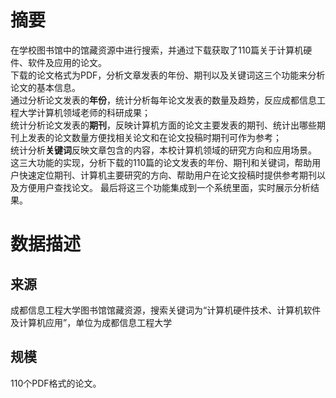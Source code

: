 # 摘要
在学校图书馆中的馆藏资源中进行搜索，并通过下载获取了110篇关于计算机硬件、软件及应用的论文。   
下载的论文格式为PDF，分析文章发表的年份、期刊以及关键词这三个功能来分析论文的基本信息。   
通过分析论文发表的**年份**，统计分析每年论文发表的数量及趋势，反应成都信息工程大学计算机领域老师的科研成果；   
统计分析论文发表的**期刊**，反映计算机方面的论文主要发表的期刊、统计出哪些期刊上发表的论文数量方便找相关论文和在论文投稿时期刊可作为参考；   
统计分析**关键词**反映文章包含的内容，本校计算机领域的研究方向和应用场景。   
这三大功能的实现，分析下载的110篇的论文发表的年份、期刊和关键词，帮助用户快速定位期刊、计算机主要研究的方向、帮助用户在论文投稿时提供参考期刊以及方便用户查找论文。
最后将这三个功能集成到一个系统里面，实时展示分析结果。   
# 数据描述
## 来源
成都信息工程大学图书馆馆藏资源，搜索关键词为“计算机硬件技术、计算机软件及计算机应用”，单位为成都信息工程大学
## 规模
110个PDF格式的论文。
